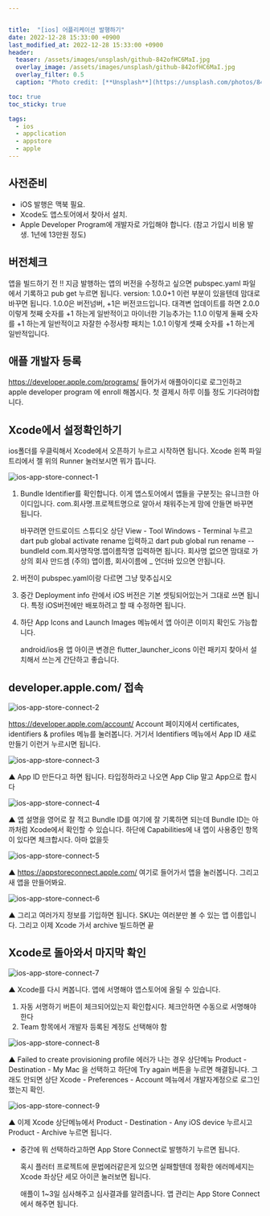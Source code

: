 ```yaml
---


title:  "[ios] 어플리케이션 발행하기"
date: 2022-12-28 15:33:00 +0900
last_modified_at: 2022-12-28 15:33:00 +0900
header:
  teaser: /assets/images/unsplash/github-842ofHC6MaI.jpg
  overlay_image: /assets/images/unsplash/github-842ofHC6MaI.jpg
  overlay_filter: 0.5
  caption: "Photo credit: [**Unsplash**](https://unsplash.com/photos/842ofHC6MaI)"

toc: true
toc_sticky: true

tags:
  - ios
  - appclication
  - appstore
  - apple
---
```


## 사전준비 

- iOS 발행은 맥북 필요. 
- Xcode도 앱스토어에서 찾아서 설치.
- Apple Developer Program에 개발자로 가입해야 합니다. (참고 가입시 비용 발생. 1년에 13만원 정도)

## 버전체크

  앱을 빌드하기 전 !! 
  지금 발행하는 앱의 버전을 수정하고 싶으면 pubspec.yaml 파일에서 기록하고 pub get 누르면 됩니다.
  version: 1.0.0+1
  이런 부분이 있을텐데 맘대로 바꾸면 됩니다.
  1.0.0은 버전넘버, +1은 버전코드입니다.
  대격변 업데이트를 하면 2.0.0 이렇게 첫째 숫자를 +1 하는게 일반적이고
  마이너한 기능추가는 1.1.0 이렇게 둘째 숫자를 +1 하는게 일반적이고
  자잘한 수정사항 패치는 1.0.1 이렇게 셋째 숫자를 +1 하는게 일반적입니다.


## 애플 개발자 등록

https://developer.apple.com/programs/
들어가서 애플아이디로 로그인하고 apple developer program 에 enroll 해봅시다.
첫 결제시 하루 이틀 정도 기다려야합니다.

## Xcode에서 설정확인하기

ios폴더를 우클릭해서 Xcode에서 오픈하기 누르고 시작하면 됩니다.
Xcode 왼쪽 파일트리에서 젤 위의 Runner 눌러보시면 뭐가 뜹니다.

![ios-app-store-connect-1](/assets/images/ios-app-store-connect-1.png)

1. Bundle Identifier를 확인합니다.
   이게 앱스토어에서 앱들을 구분짓는 유니크한 아이디입니다.
   com.회사명.프로젝트명으로 알아서 채워주는게 맘에 안들면 바꾸면 됩니다.

   바꾸려면 안드로이드 스튜디오 상단 View - Tool Windows - Terminal 누르고
   dart pub global activate rename 입력하고
   dart pub global run rename --bundleId com.회사명작명.앱이름작명
   입력하면 됩니다.
   회사명 없으면 맘대로 가상의 회사 만드셈
   (주의) 앱이름, 회사이름에 _ 언더바 있으면 안됩니다.

2. 버전이 pubspec.yaml이랑 다르면 그냥 맞추십시오
3. 중간 Deployment info 란에서 iOS 버전은 기본 셋팅되어있는거 그대로 쓰면 됩니다. 특정 iOS버전에만 배포하려고 할 때 수정하면 됩니다.
4. 하단 App Icons and Launch Images 메뉴에서 앱 아이콘 이미지 확인도 가능합니다.

   android/ios용 앱 아이콘 변경은 flutter_launcher_icons 이런 패키지 찾아서 설치해서 쓰는게 간단하고 좋습니다.

## developer.apple.com/ 접속

![ios-app-store-connect-2](/assets/images/ios-app-store-connect-2.png)

https://developer.apple.com/account/
Account 페이지에서 certificates, identifiers & profiles 메뉴를 눌러봅니다.
거기서 Identifiers 메뉴에서 App ID 새로만들기 이런거 누르시면 됩니다.

![ios-app-store-connect-3](/assets/images/ios-app-store-connect-3.png)

▲ App ID 만든다고 하면 됩니다.
타입정하라고 나오면 App Clip 말고 App으로 합시다

![ios-app-store-connect-4](/assets/images/ios-app-store-connect-4.png)

▲ 앱 설명을 영어로 잘 적고 Bundle ID를 여기에 잘 기록하면 되는데
Bundle ID는 아까처럼 Xcode에서 확인할 수 있습니다.
하단에 Capabilities에 내 앱이 사용중인 항목이 있다면 체크합시다.
아마 없을듯

![ios-app-store-connect-5](/assets/images/ios-app-store-connect-5.png)

▲ https://appstoreconnect.apple.com/
여기로 들어가서 앱을 눌러봅니다. 그리고 새 앱을 만들어봐요.

![ios-app-store-connect-6](/assets/images/ios-app-store-connect-6.png)

▲ 그리고 여러가지 정보를 기입하면 됩니다.
SKU는 여러분만 볼 수 있는 앱 이름입니다.
그리고 이제 Xcode 가서 archive 빌드하면 끝

## Xcode로 돌아와서 마지막 확인

![ios-app-store-connect-7](/assets/images/ios-app-store-connect-7.png)

▲ Xcode를 다시 켜봅니다.
앱에 서명해야 앱스토어에 올릴 수 있습니다.
1. 자동 서명하기 버튼이 체크되어있는지 확인합시다.
   체크안하면 수동으로 서명해야 한다
2. Team 항목에서 개발자 등록된 계정도 선택해야 함

![ios-app-store-connect-8](/assets/images/ios-app-store-connect-8.png)

▲ Failed to create provisioning profile 에러가 나는 경우
상단메뉴 Product - Destination - My Mac 을 선택하고 하단에 Try again 버튼을 누르면 해결됩니다.
그래도 안되면 상단 Xcode - Preferences - Account 메뉴에서 개발자계정으로 로그인했는지 확인.

![ios-app-store-connect-9](/assets/images/ios-app-store-connect-9.png)

▲ 이제 Xcode 상단메뉴에서
Product - Destination - Any iOS device 누르시고
Product - Archive 누르면 됩니다.
- 중간에 뭐 선택하라고하면 App Store Connect로 발행하기 누르면 됩니다.

  혹시 플러터 프로젝트에 문법에러같은게 있으면 실패할텐데
  정확한 에러메세지는 Xcode 좌상단 세모 아이콘 눌러보면 됩니다.

  애플이 1~3일 심사해주고 심사결과를 알려줍니다.
  앱 관리는 App Store Connect에서 해주면 됩니다.